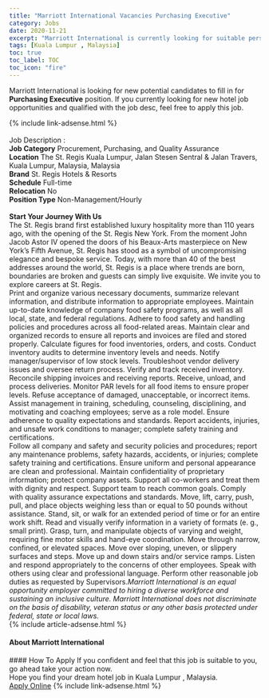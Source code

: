 ```yaml
---
title: "Marriott International Vacancies Purchasing Executive" 
category: Jobs 
date: 2020-11-21 
excerpt: "Marriott International is currently looking for suitable person to fill in the Purchasing Executive which positioned at Kuala Lumpur , Malaysia" 
tags: [Kuala Lumpur , Malaysia] 
toc: true 
toc_label: TOC 
toc_icon: "fire" 
--- 
```


<p>Marriott International is looking for new potential candidates to fill in for <b>Purchasing Executive</b> position. If you currently looking for new hotel job opportunities and qualified with the job desc, feel free to apply this job.
</p>{% include link-adsense.html %} 
<div><br>Job Description :<br><b>Job Category</b> Procurement, Purchasing, and Quality Assurance<br><b>Location</b> The St. Regis Kuala Lumpur, Jalan Stesen Sentral &amp; Jalan Travers, Kuala Lumpur, Malaysia, Malaysia<br><b>Brand</b> St. Regis Hotels &amp; Resorts<br><b>Schedule</b> Full-time<br><b>Relocation</b> No<br><b>Position Type</b> Non-Management/Hourly<br><b><br>Start Your Journey With Us</b><br>The St. Regis brand first established luxury hospitality more than 110 years ago, with the opening of the St. Regis New York. From the moment John Jacob Astor IV opened the doors of his Beaux-Arts masterpiece on New York&#8217;s Fifth Avenue, St. Regis has stood as a symbol of uncompromising elegance and bespoke service. Today, with more than 40 of the best addresses around the world, St. Regis is a place where trends are born, boundaries are broken and guests can simply live exquisite. We invite you to explore careers at St. Regis.<br>Print and organize various necessary documents, summarize relevant information, and distribute information to appropriate employees. Maintain up-to-date knowledge of company food safety programs, as well as all local, state, and federal regulations. Adhere to food safety and handling policies and procedures across all food-related areas. Maintain clear and organized records to ensure all reports and invoices are filed and stored properly. Calculate figures for food inventories, orders, and costs. Conduct inventory audits to determine inventory levels and needs. Notify manager/supervisor of low stock levels. Troubleshoot vendor delivery issues and oversee return process. Verify and track received inventory. Reconcile shipping invoices and receiving reports. Receive, unload, and process deliveries. Monitor PAR levels for all food items to ensure proper levels. Refuse acceptance of damaged, unacceptable, or incorrect items. Assist management in training, scheduling, counseling, disciplining, and motivating and coaching employees; serve as a role model. Ensure adherence to quality expectations and standards. Report accidents, injuries, and unsafe work conditions to manager; complete safety training and certifications.<br>Follow all company and safety and security policies and procedures; report any maintenance problems, safety hazards, accidents, or injuries; complete safety training and certifications. Ensure uniform and personal appearance are clean and professional. Maintain confidentiality of proprietary information; protect company assets. Support all co-workers and treat them with dignity and respect. Support team to reach common goals. Comply with quality assurance expectations and standards. Move, lift, carry, push, pull, and place objects weighing less than or equal to 50 pounds without assistance. Stand, sit, or walk for an extended period of time or for an entire work shift. Read and visually verify information in a variety of formats (e. g., small print). Grasp, turn, and manipulate objects of varying and weight, requiring fine motor skills and hand-eye coordination. Move through narrow, confined, or elevated spaces. Move over sloping, uneven, or slippery surfaces and steps. Move up and down stairs and/or service ramps. Listen and respond appropriately to the concerns of other employees. Speak with others using clear and professional language. Perform other reasonable job duties as requested by Supervisors.<i>Marriott International is an equal opportunity employer committed to hiring a diverse workforce and sustaining an inclusive culture. Marriott International does not discriminate on the basis of disability, veteran status or any other basis protected under federal, state or local laws.</i><br></div> 
{% include article-adsense.html %} 
<div><div><div><div><div> <h4>About <span>Marriott International</span></h4></div></div></div></div></div> 
#### How To Apply 
If you confident and feel that this job is suitable to you, go ahead take your action now. <br/> 
Hope you find your dream hotel job in Kuala Lumpur , Malaysia. <br/> 
<a href="https://www.monster.com.my/seeker/job-apply?id=2031213&autoApply=true" class="btn btn--info" target="_blank" rel="nofollow noopenner">Apply Online</a> 
{% include link-adsense.html %} 